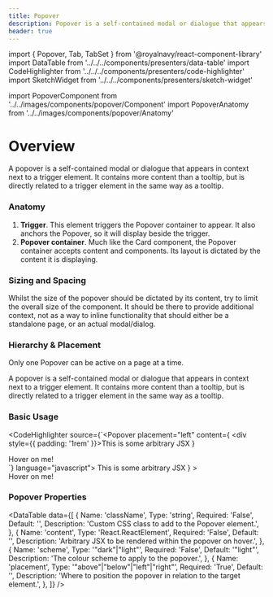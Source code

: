 ```yaml
---
title: Popover
description: Popover is a self-contained modal or dialogue that appears in context next to a trigger element.
header: true
---
```


import { Popover, Tab, TabSet } from '@royalnavy/react-component-library'
import DataTable from '../../../components/presenters/data-table'
import CodeHighlighter from '../../../components/presenters/code-highlighter'
import SketchWidget from '../../../components/presenters/sketch-widget'

import PopoverComponent from '../../images/components/popover/Component'
import PopoverAnatomy from '../../images/components/popover/Anatomy'

# Overview

A popover is a self-contained modal or dialogue that appears in context next to a trigger element. It contains more content than a tooltip, but is directly related to a trigger element in the same way as a tooltip.

<PopoverComponent />

<TabSet>
<Tab title="Design">

  <SketchWidget name="Popover" href="/standards-toolkit.sketch" />

  ### Anatomy

  <PopoverAnatomy />

  1. **Trigger**. This element triggers the Popover container to appear. It also anchors the Popover, so it will display beside the trigger.
  2. **Popover container**. Much like the Card component, the Popover container accepts content and components. Its layout is dictated by the content it is displaying.

  ### Sizing and Spacing
  Whilst the size of the popover should be dictated by its content, try to limit the overall size of the component. It should be there to provide additional context, not as a way to inline functionality that should either be a standalone page, or an actual modal/dialog.

  ### Hierarchy & Placement
  Only one Popover can be active on a page at a time.
  
</Tab>
<Tab title="Develop">

A popover is a self-contained modal or dialogue that appears in context next to a trigger element. It contains more content than a tooltip, but is directly related to a trigger element in the same way as a tooltip.

### Basic Usage

<CodeHighlighter source={`<Popover
  placement="left"
  content={
    <div style={{ padding: '1rem' }}>This is some arbitrary JSX</div>
  }
>
  <div
    style={{
      display: 'inline-block',
      padding: '1rem',
      backgroundColor: '#c9c9c9',
    }}
  >
    Hover on me!
  </div>
</Popover>
`} language="javascript">
  <Popover
    placement="right"
    content={
      <div style={{ padding: '1rem' }}>This is some arbitrary JSX</div>
    }
  >
    <div
      style={{
        display: 'inline-block',
        padding: '1rem',
        backgroundColor: '#c9c9c9',
      }}
    >
      Hover on me!
    </div>
  </Popover>
</CodeHighlighter>

### Popover Properties
<DataTable data={[
  {
    Name: 'className',
    Type: 'string',
    Required: 'False',
    Default: '',
    Description: 'Custom CSS class to add to the Popover element.',
  },
  {
    Name: 'content',
    Type: 'React.ReactElement',
    Required: 'False',
    Default: '',
    Description: 'Arbitrary JSX to be rendered within the popover on hover.',
  },
  {
    Name: 'scheme',
    Type: '"dark"|"light"',
    Required: 'False',
    Default: '"light"',
    Description: 'The colour scheme to apply to the popover.',
  },
  {
    Name: 'placement',
    Type: '"above"|"below"|"left"|"right"',
    Required: 'True',
    Default: '',
    Description: 'Where to position the popover in relation to the target element.',
  },
]} />
</Tab>
</TabSet>
